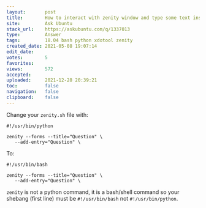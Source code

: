 ```yaml
---
layout:       post
title:        How to interact with zenity window and type some text inside it?
site:         Ask Ubuntu
stack_url:    https://askubuntu.com/q/1337013
type:         Answer
tags:         18.04 bash python xdotool zenity
created_date: 2021-05-08 19:07:14
edit_date:    
votes:        5
favorites:    
views:        572
accepted:     
uploaded:     2021-12-28 20:39:21
toc:          false
navigation:   false
clipboard:    false
---
```


Change your `zenity.sh` file with:

``` 
#!/usr/bin/python

zenity --forms --title="Question" \
   --add-entry="Question" \
```

To:

``` 
#!/usr/bin/bash

zenity --forms --title="Question" \
   --add-entry="Question" \
```

`zenity` is not a python command, it is a bash/shell command so your shebang (first line) must be `#!/usr/bin/bash` not `#!/usr/bin/python`.
